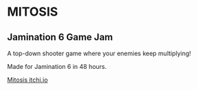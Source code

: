 # MITOSIS
## Jamination 6 Game Jam 
A top-down shooter game where your enemies keep multiplying!

Made for Jamination 6 in 48 hours.

[Mitosis itchi.io](https://tahatufekci.itch.io/mitosis)
